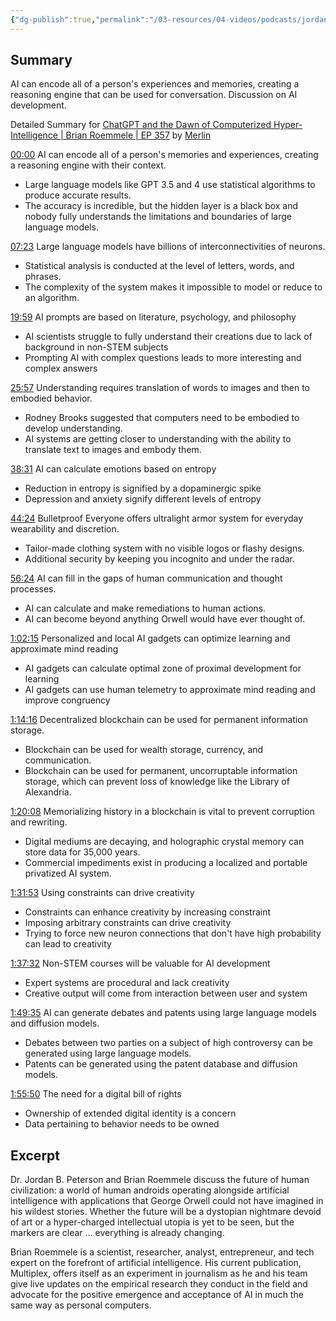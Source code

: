 ```yaml
---
{"dg-publish":true,"permalink":"/03-resources/04-videos/podcasts/jordan-peterson-podcast/chat-gpt-and-the-dawn-of-computerized-hyper-intelligence-brian-roemmele/","title":"ChatGPT and the Dawn of Computerized Hyper-Intelligence | Brian Roemmele | EP 357","tags":["podcast","YouTube"]}
---
```



## Summary

AI can encode all of a person's experiences and memories, creating a reasoning engine that can be used for conversation. Discussion on AI development.

Detailed Summary for [ChatGPT and the Dawn of Computerized Hyper-Intelligence | Brian Roemmele | EP 357](https://www.youtube.com/watch?v=S_E4t7tWHUY) by [Merlin](https://merlin.foyer.work/)

[00:00](https://www.youtube.com/watch?v=S_E4t7tWHUY&t=0) AI can encode all of a person's memories and experiences, creating a reasoning engine with their context.

- Large language models like GPT 3.5 and 4 use statistical algorithms to produce accurate results.
- The accuracy is incredible, but the hidden layer is a black box and nobody fully understands the limitations and boundaries of large language models.

[07:23](https://www.youtube.com/watch?v=S_E4t7tWHUY&t=443) Large language models have billions of interconnectivities of neurons.

- Statistical analysis is conducted at the level of letters, words, and phrases.
- The complexity of the system makes it impossible to model or reduce to an algorithm.

[19:59](https://www.youtube.com/watch?v=S_E4t7tWHUY&t=1199) AI prompts are based on literature, psychology, and philosophy

- AI scientists struggle to fully understand their creations due to lack of background in non-STEM subjects
- Prompting AI with complex questions leads to more interesting and complex answers

[25:57](https://www.youtube.com/watch?v=S_E4t7tWHUY&t=1557) Understanding requires translation of words to images and then to embodied behavior.

- Rodney Brooks suggested that computers need to be embodied to develop understanding.
- AI systems are getting closer to understanding with the ability to translate text to images and embody them.

[38:31](https://www.youtube.com/watch?v=S_E4t7tWHUY&t=2311) AI can calculate emotions based on entropy

- Reduction in entropy is signified by a dopaminergic spike
- Depression and anxiety signify different levels of entropy

[44:24](https://www.youtube.com/watch?v=S_E4t7tWHUY&t=2664) Bulletproof Everyone offers ultralight armor system for everyday wearability and discretion.

- Tailor-made clothing system with no visible logos or flashy designs.
- Additional security by keeping you incognito and under the radar.

[56:24](https://www.youtube.com/watch?v=S_E4t7tWHUY&t=3384) AI can fill in the gaps of human communication and thought processes.

- AI can calculate and make remediations to human actions.
- AI can become beyond anything Orwell would have ever thought of.

[1:02:15](https://www.youtube.com/watch?v=S_E4t7tWHUY&t=3735) Personalized and local AI gadgets can optimize learning and approximate mind reading

- AI gadgets can calculate optimal zone of proximal development for learning
- AI gadgets can use human telemetry to approximate mind reading and improve congruency

[1:14:16](https://www.youtube.com/watch?v=S_E4t7tWHUY&t=4456) Decentralized blockchain can be used for permanent information storage.

- Blockchain can be used for wealth storage, currency, and communication.
- Blockchain can be used for permanent, uncorruptable information storage, which can prevent loss of knowledge like the Library of Alexandria.

[1:20:08](https://www.youtube.com/watch?v=S_E4t7tWHUY&t=4808) Memorializing history in a blockchain is vital to prevent corruption and rewriting.

- Digital mediums are decaying, and holographic crystal memory can store data for 35,000 years.
- Commercial impediments exist in producing a localized and portable privatized AI system.

[1:31:53](https://www.youtube.com/watch?v=S_E4t7tWHUY&t=5513) Using constraints can drive creativity

- Constraints can enhance creativity by increasing constraint
- Imposing arbitrary constraints can drive creativity
- Trying to force new neuron connections that don't have high probability can lead to creativity

[1:37:32](https://www.youtube.com/watch?v=S_E4t7tWHUY&t=5852) Non-STEM courses will be valuable for AI development

- Expert systems are procedural and lack creativity
- Creative output will come from interaction between user and system

[1:49:35](https://www.youtube.com/watch?v=S_E4t7tWHUY&t=6575) AI can generate debates and patents using large language models and diffusion models.

- Debates between two parties on a subject of high controversy can be generated using large language models.
- Patents can be generated using the patent database and diffusion models.

[1:55:50](https://www.youtube.com/watch?v=S_E4t7tWHUY&t=6950) The need for a digital bill of rights

- Ownership of extended digital identity is a concern
- Data pertaining to behavior needs to be owned

## Excerpt

Dr. Jordan B. Peterson and Brian Roemmele discuss the future of human civilization: a world of human androids operating alongside artificial intelligence with applications that George Orwell could not have imagined in his wildest stories. Whether the future will be a dystopian nightmare devoid of art or a hyper-charged intellectual utopia is yet to be seen, but the markers are clear … everything is already changing.

Brian Roemmele is a scientist, researcher, analyst, entrepreneur, and tech expert on the forefront of artificial intelligence. His current publication, Multiplex, offers itself as an experiment in journalism as he and his team give live updates on the empirical research they conduct in the field and advocate for the positive emergence and acceptance of AI in much the same way as personal computers.
